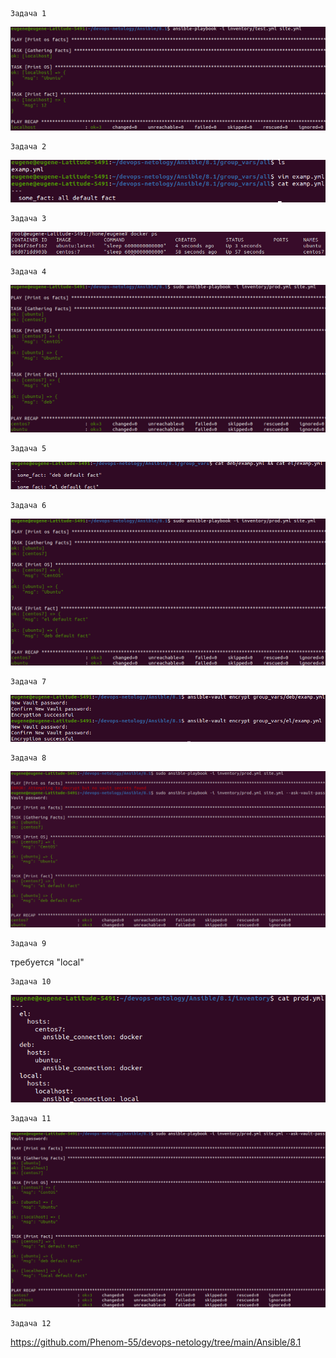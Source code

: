     Задача 1
![Screenshot](8.1-1.png)

    Задача 2
![Screenshot](8.1-2.png)
    
    Задача 3
![Screenshot](8.1-3.png)

    Задача 4
![Screenshot](8.1-4.png)

    Задача 5
![Screenshot](8.1-5.png)

    Задача 6
![Screenshot](8.1-6.png)

    Задача 7
![Screenshot](8.1-7.png)

    Задача 8
![Screenshot](8.1-8.png)

    Задача 9
требуется "local"

    Задача 10
![Screenshot](8.1-10.png)

    Задача 11
![Screenshot](8.1-11.png)

    Задача 12
https://github.com/Phenom-55/devops-netology/tree/main/Ansible/8.1